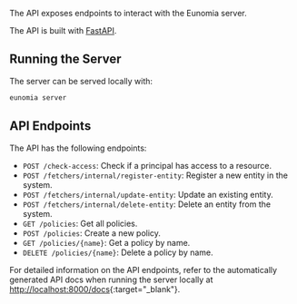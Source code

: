 The API exposes endpoints to interact with the Eunomia server.

The API is built with [FastAPI][fastapi-docs].

## Running the Server

The server can be served locally with:

```bash
eunomia server
```

## API Endpoints

The API has the following endpoints:

- `POST /check-access`: Check if a principal has access to a resource.
- `POST /fetchers/internal/register-entity`: Register a new entity in the system.
- `POST /fetchers/internal/update-entity`: Update an existing entity.
- `POST /fetchers/internal/delete-entity`: Delete an entity from the system.
- `GET /policies`: Get all policies.
- `POST /policies`: Create a new policy.
- `GET /policies/{name}`: Get a policy by name.
- `DELETE /policies/{name}`: Delete a policy by name.

For detailed information on the API endpoints, refer to the automatically generated API docs when running the server locally at [http://localhost:8000/docs](http://localhost:8000/docs){:target="\_blank"}.

[fastapi-docs]: https://fastapi.tiangolo.com/

